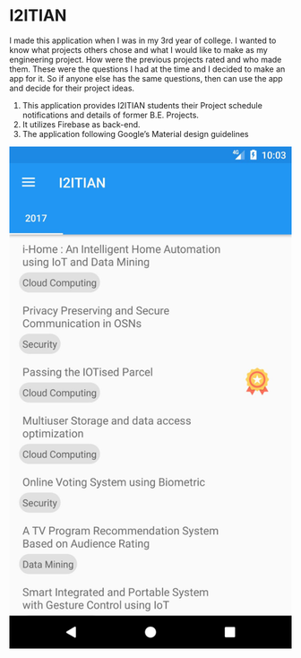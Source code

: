 # I2ITIAN

I made this application when I was in my 3rd year of college. I wanted to know what projects others chose and what I would like to make as my engineering project. How were the previous projects rated and who made them. These were the questions I had at the time and I decided to make an app for it. So if anyone else has the same questions, then can use the app and decide for their project ideas.

 1. This application provides I2ITIAN students their Project schedule
    notifications and details of former B.E. Projects.
 2. It utilizes Firebase as back-end.
 3. The application following Google’s Material design guidelines

![](screenshots/screen-0.jpg)
